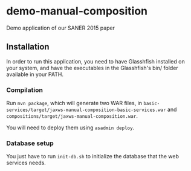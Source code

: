 # demo-manual-composition
Demo application of our SANER 2015 paper

## Installation 
In order to run this application, you need to have Glasshfish installed on your system, and have the 
executables in the Glasshfish's bin/ folder available in your PATH.

### Compilation
Run `mvn package`, which will generate two WAR files, in 
`basic-services/target/jaxws-manual-composition-basic-services.war` and 
`compositions/target/jaxws-manual-composition.war`.

You will need to deploy them using `asadmin deploy`.

### Database setup
You just have to run `init-db.sh` to initialize the database that the web services needs.

